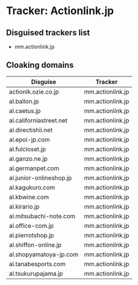 # Tracker: Actionlink.jp

## Disguised trackers list

* mm.actionlink.jp

## Cloaking domains

| Disguise | Tracker |
| ---- | ---- |
| actionlk.ozie.co.jp | mm.actionlink.jp |
| al.ballon.jp | mm.actionlink.jp |
| al.caetus.jp | mm.actionlink.jp |
| al.californiastreet.net | mm.actionlink.jp |
| al.directishii.net | mm.actionlink.jp |
| al.epoi-jp.com | mm.actionlink.jp |
| al.fulcloset.jp | mm.actionlink.jp |
| al.ganzo.ne.jp | mm.actionlink.jp |
| al.germanpet.com | mm.actionlink.jp |
| al.junior-onlineshop.jp | mm.actionlink.jp |
| al.kagukuro.com | mm.actionlink.jp |
| al.kbwine.com | mm.actionlink.jp |
| al.kirario.jp | mm.actionlink.jp |
| al.mitsubachi-note.com | mm.actionlink.jp |
| al.office-com.jp | mm.actionlink.jp |
| al.pierrotshop.jp | mm.actionlink.jp |
| al.shiffon-online.jp | mm.actionlink.jp |
| al.shopyamatoya-jp.com | mm.actionlink.jp |
| al.tanabesports.com | mm.actionlink.jp |
| al.tsukurupajama.jp | mm.actionlink.jp |